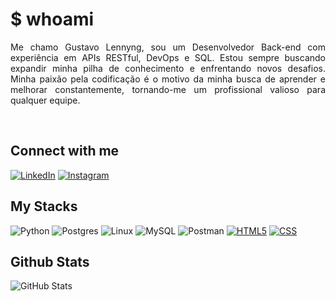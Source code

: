 # $ whoami
 <p align="justify">Me chamo Gustavo Lennyng, sou um Desenvolvedor Back-end com experiência em APIs RESTful, DevOps e SQL. Estou sempre buscando expandir minha pilha de conhecimento e enfrentando novos desafios. Minha paixão pela codificação é o motivo da minha busca de aprender e melhorar constantemente, tornando-me um profissional valioso para qualquer equipe.</p>
 <br>

## Connect with me

[![LinkedIn](https://img.shields.io/badge/LinkedIn-000?style=for-the-badge&logo=linkedin&logoColor=0E76A8)](https://www.linkedin.com/in/gustavolennyng/) 
[![Instagram](https://img.shields.io/badge/Instagram-000?style=for-the-badge&logo=instagram)](https://www.instagram.com/gustavo_lennyng/)

## My Stacks
![Python](https://img.shields.io/badge/Python-0d0a00?style=for-the-badge&logo=openjdk&logoColor=white)
![Postgres](https://img.shields.io/badge/postgres-0d0a00.svg?style=for-the-badge&logo=postgresql&logoColor=white)
![Linux](https://img.shields.io/badge/Linux-0d0a00?style=for-the-badge&logo=linux&logoColor=white)
![MySQL](https://img.shields.io/badge/mysql-0d0a00.svg?style=for-the-badge&logo=mysql&logoColor=white)
![Postman](https://img.shields.io/badge/Postman-0d0a00?style=for-the-badge&logo=postman&logoColor=white)
[![HTML5](https://img.shields.io/badge/HTML5-0d0a00?style=for-the-badge&logo=html5&logoColor=white)](https://developer.mozilla.org/en-US/docs/Web/Guide/HTML/HTML5)
[![CSS](https://img.shields.io/badge/CSS-0d0a00?style=for-the-badge&logo=css3&logoColor=white)](https://developer.mozilla.org/en-US/docs/Web/CSS)


## Github Stats
![GitHub Stats](https://github-readme-stats.vercel.app/api?username=GustavoLennyng&theme=transparent&bg_color=000&border_color=30A3DC&show_icons=true&icon_color=30A3DC&title_color=f0f8ff&text_color=FFF)

